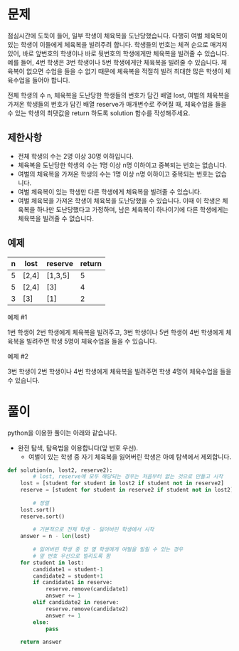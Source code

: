 # 문제

점심시간에 도둑이 들어, 일부 학생이 체육복을 도난당했습니다. 다행히 여벌 체육복이 있는 학생이 이들에게 체육복을 빌려주려 합니다. 학생들의 번호는 체격 순으로 매겨져 있어, 바로 앞번호의 학생이나 바로 뒷번호의 학생에게만 체육복을 빌려줄 수 있습니다. 예를 들어, 4번 학생은 3번 학생이나 5번 학생에게만 체육복을 빌려줄 수 있습니다. 체육복이 없으면 수업을 들을 수 없기 때문에 체육복을 적절히 빌려 최대한 많은 학생이 체육수업을 들어야 합니다.

전체 학생의 수 n, 체육복을 도난당한 학생들의 번호가 담긴 배열 lost, 여벌의 체육복을 가져온 학생들의 번호가 담긴 배열 reserve가 매개변수로 주어질 때, 체육수업을 들을 수 있는 학생의 최댓값을 return 하도록 solution 함수를 작성해주세요.

## 제한사항

- 전체 학생의 수는 2명 이상 30명 이하입니다.
- 체육복을 도난당한 학생의 수는 1명 이상 n명 이하이고 중복되는 번호는 없습니다.
- 여벌의 체육복을 가져온 학생의 수는 1명 이상 n명 이하이고 중복되는 번호는 없습니다.
- 여벌 체육복이 있는 학생만 다른 학생에게 체육복을 빌려줄 수 있습니다.
- 여벌 체육복을 가져온 학생이 체육복을 도난당했을 수 있습니다. 이때 이 학생은 체육복을 하나만 도난당했다고 가정하며, 남은 체육복이 하나이기에 다른 학생에게는 체육복을 빌려줄 수 없습니다.

## 예제

| n | lost | reserve | return |
| - | - | - | - |
| 5 | [2,4] | [1,3,5] | 5 |
| 5 | [2,4] | [3] | 4 |
| 3 | [3] | [1] | 2 |

예제 #1

1번 학생이 2번 학생에게 체육복을 빌려주고, 3번 학생이나 5번 학생이 4번 학생에게 체육복을 빌려주면 학생 5명이 체육수업을 들을 수 있습니다.

예제 #2

3번 학생이 2번 학생이나 4번 학생에게 체육복을 빌려주면 학생 4명이 체육수업을 들을 수 있습니다.

# 풀이

python을 이용한 풀이는 아래와 같습니다.

- 완전 탐색, 탐욕법을 이용합니다(앞 번호 우선).
    - 여벌이 있는 학생 중 자기 체육복을 잃어버린 학생은 아예 탐색에서 제외합니다.

```python
def solution(n, lost2, reserve2):
		# lost, reserve에 모두 해당되는 경우는 처음부터 없는 것으로 만들고 시작
    lost = [student for student in lost2 if student not in reserve2]
    reserve = [student for student in reserve2 if student not in lost2]
    
		# 정렬
    lost.sort()
    reserve.sort()
    
		# 기본적으로 전체 학생 - 잃어버린 학생에서 시작
    answer = n - len(lost)
    
		# 잃어버린 학생 중 양 옆 학생에게 여벌을 빌릴 수 있는 경우
		# 앞 번호 우선으로 빌리도록 함
    for student in lost:
        candidate1 = student-1
        candidate2 = student+1
        if candidate1 in reserve:
            reserve.remove(candidate1)
            answer += 1
        elif candidate2 in reserve:
            reserve.remove(candidate2)
            answer += 1
        else:
            pass
        
    return answer
```